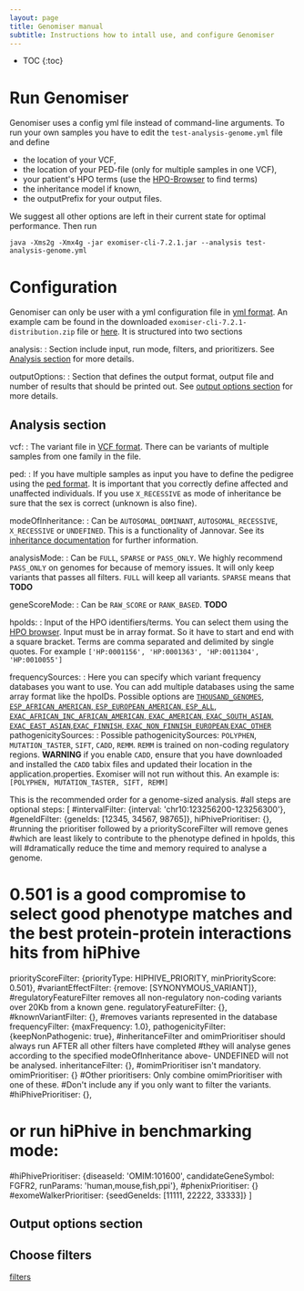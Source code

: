```yaml
---
layout: page
title: Genomiser manual
subtitle: Instructions how to intall use, and configure Genomiser
---
```


* TOC
{:toc}

# Run Genomiser

Genomiser uses a config yml file instead of command-line arguments. To run your own samples you have to edit the `test-analysis-genome.yml` file and define

* the location of your VCF,
* the location of your PED-file (only for multiple samples in one VCF),
* your patient's HPO terms (use the [HPO-Browser](http://compbio.charite.de/hpoweb) to find terms)
* the inheritance model if known,
* the outputPrefix for your output files.

We suggest all other options are left in their current state for optimal performance. Then run

```
java -Xms2g -Xmx4g -jar exomiser-cli-7.2.1.jar --analysis test-analysis-genome.yml
```

# Configuration

Genomiser can only be user with a yml configuration file in [yml format](http://yaml.org/). An example cam be found in the downloaded `exomiser-cli-7.2.1-distribution.zip` file or [here](../example/test-analysis-genome). It is structured into two sections

analysis:
: Section include input, run mode, filters, and prioritizers. See [Analysis section](#analysis-section) for more details.

outputOptions:
: Section that defines the output format, output file and number of results that should be printed out. See [output options section](#output-options-section) for more details.

## Analysis section

vcf:
: The variant file in [VCF format](https://github.com/samtools/hts-specs). There can be variants of multiple samples from one family in the file.

ped:
: If you have multiple samples as input you have to define the pedigree using the [ped format](http://pngu.mgh.harvard.edu/~purcell/plink/data.shtml#ped). It is important that you correctly define affected and unaffected individuals. If you use `X_RECESSIVE` as mode of inheritance be sure that the sex is correct (unknown is also fine).

modeOfInheritance:
: Can be `AUTOSOMAL_DOMINANT`, `AUTOSOMAL_RECESSIVE`, `X_RECESSIVE` or `UNDEFINED`. This is a functionality of Jannovar. See its [inheritance documentation](http://jannovar.readthedocs.io/en/master/ped_filters.html) for further information.

analysisMode:
: Can be `FULL`, `SPARSE` or `PASS_ONLY`. We highly recommend `PASS_ONLY` on genomes for because of memory issues. It will only keep variants that passes all filters. `FULL` will keep all variants. `SPARSE` means that **TODO**



geneScoreMode: 
: Can be `RAW_SCORE` or `RANK_BASED`. **TODO**

hpoIds:
: Input of the HPO identifiers/terms. You can select them using the [HPO browser](http://compbio.charite.de/hpoweb). Input must be in array format. So it have to start and end with a square bracket. Terms are comma separated and delimited by single quotes. For example `['HP:0001156', 'HP:0001363', 'HP:0011304', 'HP:0010055']`

frequencySources:
: Here you can specify which variant frequency databases you want to use. You can add multiple databases using the same array format like the hpoIDs. Possible options are [`THOUSAND_GENOMES`](http://www.1000genomes.org), [`ESP_AFRICAN_AMERICAN`, `ESP_EUROPEAN_AMERICAN`, `ESP_ALL`](http://evs.gs.washington.edu/EVS/), [`EXAC_AFRICAN_INC_AFRICAN_AMERICAN`, `EXAC_AMERICAN`, `EXAC_SOUTH_ASIAN`, `EXAC_EAST_ASIAN`,`EXAC_FINNISH`, `EXAC_NON_FINNISH_EUROPEAN`,`EXAC_OTHER`](http://exac.broadinstitute.org/about)
pathogenicitySources:
: Possible pathogenicitySources: `POLYPHEN`, `MUTATION_TASTER`, `SIFT`, `CADD`, `REMM`. `REMM` is trained on non-coding regulatory regions. **WARNING** if you enable `CADD`, ensure that you have downloaded and installed the `CADD` tabix files and updated their location in the application.properties. Exomiser will not run without this. An example is: `[POLYPHEN, MUTATION_TASTER, SIFT, REMM]`

This is the recommended order for a genome-sized analysis.
#all steps are optional
steps: [ 
#intervalFilter: {interval: 'chr10:123256200-123256300'}, 
#geneIdFilter: {geneIds: [12345, 34567, 98765]},
hiPhivePrioritiser: {},
#running the prioritiser followed by a priorityScoreFilter will remove genes
#which are least likely to contribute to the phenotype defined in hpoIds, this will
#dramatically reduce the time and memory required to analyse a genome.
# 0.501 is a good compromise to select good phenotype matches and the best protein-protein interactions hits from hiPhive
priorityScoreFilter: {priorityType: HIPHIVE_PRIORITY, minPriorityScore: 0.501},
#variantEffectFilter: {remove: [SYNONYMOUS_VARIANT]},
#regulatoryFeatureFilter removes all non-regulatory non-coding variants over 20Kb from a known gene.
regulatoryFeatureFilter: {},
#knownVariantFilter: {}, #removes variants represented in the database
frequencyFilter: {maxFrequency: 1.0},
pathogenicityFilter: {keepNonPathogenic: true},
#inheritanceFilter and omimPrioritiser should always run AFTER all other filters have completed
#they will analyse genes according to the specified modeOfInheritance above- UNDEFINED will not be analysed.
inheritanceFilter: {},
#omimPrioritiser isn't mandatory.
omimPrioritiser: {}
#Other prioritisers: Only combine omimPrioritiser with one of these.
#Don't include any if you only want to filter the variants.
#hiPhivePrioritiser: {},
# or run hiPhive in benchmarking mode: 
#hiPhivePrioritiser: {diseaseId: 'OMIM:101600', candidateGeneSymbol: FGFR2, runParams: 'human,mouse,fish,ppi'},
#phenixPrioritiser: {}
#exomeWalkerPrioritiser: {seedGeneIds: [11111, 22222, 33333]}
]

## Output options section





## Choose filters

[filters](../filters)
